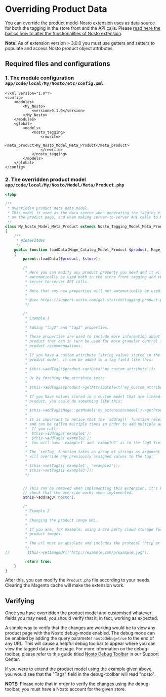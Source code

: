 # Overriding Product Data

You can override the product model Nosto extension uses as data source for both the tagging in the store front and the API calls. Please [read here the basics how to alter the functionalities of Nosto extension](../).

**Note:** As of extension version &gt; 3.0.0 you must use getters and setters to populate and access Nosto product object attributes.

## Required files and configurations

### 1. The module configuration `app/code/local/My/Nosto/etc/config.xml`

```markup
<?xml version="1.0"?>
<config>
    <modules>
        <My_Nosto>
            <version>0.1.0</version>
        </My_Nosto>
    </modules>
    <global>
        <models>
            <nosto_tagging>
                <rewrite>
                    <meta_product>My_Nosto_Model_Meta_Product</meta_product>
                </rewrite>
            </nosto_tagging>
        </models>
    </global>
</config>
```

### 2. The overridden product model `app/code/local/My/Nosto/Model/Meta/Product.php`

```php
<?php

/**
 * Overridden product meta data model.
 * This model is used as the data source when generating the tagging elements
 * on the product page, and when making server-to-server API calls to Nosto.
 */
class My_Nosto_Model_Meta_Product extends Nosto_Tagging_Model_Meta_Product
{
    /**
     * @inheritdoc
     */
    public function loadData(Mage_Catalog_Model_Product $product, Mage_Core_Model_Store $store = null)
    {
        parent::loadData($product, $store);

        /*
         * Here you can modify any product property you need and it will
         * automatically be used both in the store front tagging and the
         * server-to-server API calls.
         *
         * Note that any new properties will not automatically be used.
         *
         * @see https://support.nosto.com/get-started/tagging-product-pages/
         */

        /*
         * Example 1
         *
         * Adding "tag2" and "tag3" properties.
         *
         * These properties are used to include more information about the
         * product that can in turn be used for more granular control in the
         * product recommendations.
         *
         * If you have a custom attribute (string value) stored in the Magento
         * product model, it can be added to a tag field like this:
         *
         * $this->addTag2($product->getData('my_custom_attribute'));
         *
         * Or by fetching the attribute text:
         *
         * $this->addTag2($product->getAttributeText('my_custom_attribute'));
         *
         * If you have values stored in a custom model that are linked to the
         * product, you could do something like this:
         *
         * $this->addTag2(Mage::getModel('my_extension/model')->getProductAttributes($product));
         * 
         * It is important to notice that the `addTag()` function receives a string as an argument
         * and can be called multiple times in order to add multiple arguments.
         *  If you call:
         *  $this->addTag3('example1');
         *  $this->addTag3('example2');
         *  You will have `example1` and `example2` as in the tag3 field.
         *
         * The `setTag` function takes an array of strings as argument and 
         * will override any previously assigned values to the tag:
         *
         * $this->setTag2(['example1', 'example2']);
         * $this->setTag3(['example3']);
         */


        // This can be removed when implementing this extension, it's here only to
        // check that the override works when implemented.
        $this->addTag3('nosto');

        /*
         * Example 2
         *
         * Changing the product image URL.
         *
         * If you are, for example, using a 3rd party cloud storage for your
         * product images.
         *
         * The url must be absolute and includes the protocol (http or https).
         */
//        $this->setImageUrl('http://example.com/p/example.jpg');

         return true;
    }
}
```

After this, you can modify the `Product.php` file according to your needs. Clearing the Magento cache will make the extension work.

## Verifying

Once you have overridden the product model and customised whatever fields you may need, you should verify that it, in fact, working as expected.

A simple way to verify that the changes are working would be to view any product page with the Nosto debug-mode enabled. The debug mode can be enabled by adding the query parameter `nostodebug=true` to the end of any URL. This will cause a helpful debug toolbar to appear where you can view the tagged data on the page. For more information on the debug-toolbar, please refer to this guide titled [Nosto Debug Toolbar](https://support.nosto.com/get-started/nosto-debug-toolbar/) in our Support Center.

If you were to extend the product model using the example given above, you would see that the "Tags" field in the debug-toolbar will read "nosto".

**NOTE:** Please note that in order to verify the changes using the debug-toolbar, you must have a Nosto account for the given store.

